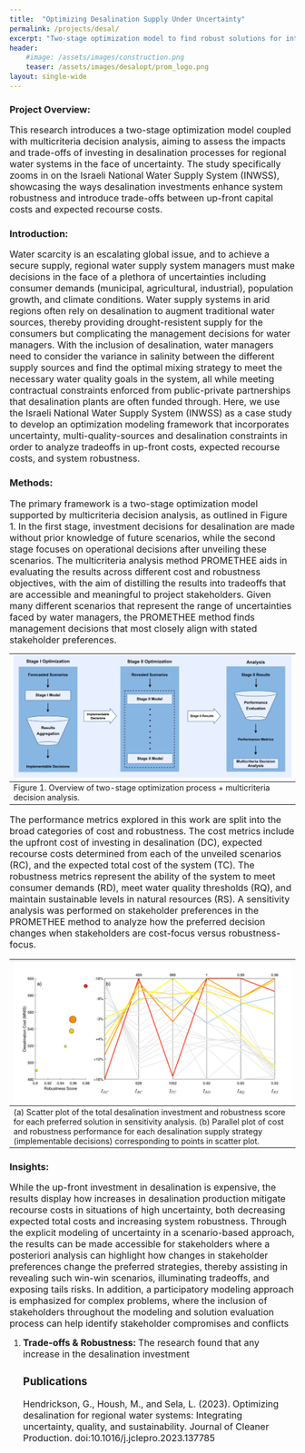 ```yaml
---
title:  "Optimizing Desalination Supply Under Uncertainty"
permalink: /projects/desal/
excerpt: "Two-stage optimization model to find robust solutions for integrating desalination in regional water supply"
header:
    #image: /assets/images/construction.png
    teaser: /assets/images/desalopt/prom_logo.png
layout: single-wide
---
```

<h3 id="project-overview-">Project Overview:</h3>
<font size="3">
This research introduces a two-stage optimization model coupled with multicriteria decision analysis, aiming to assess the impacts and trade-offs of investing in desalination processes for regional water systems in the face of uncertainty. The study specifically zooms in on the Israeli National Water Supply System (INWSS), showcasing the ways desalination investments enhance system robustness and introduce trade-offs between up-front capital costs and expected recourse costs.
</font>

<h3 id="introduction-">Introduction:</h3>
<font size="3">
Water scarcity is an escalating global issue, and to achieve a secure supply, regional water supply system managers must make decisions in the face of a plethora of uncertainties including consumer demands (municipal, agricultural, industrial), population growth, and climate conditions. Water supply systems in arid regions often rely on desalination to augment traditional water sources, thereby providing drought-resistent supply for the consumers but complicating the management decisions for water managers. With the inclusion of desalination, water managers need to consider the variance in salinity between the different supply sources and find the optimal mixing strategy to meet the necessary water quality goals in the system, all while meeting contractual constraints enforced from public-private partnerships that desalination plants are often funded through. Here, we use the Israeli National Water Supply System (INWSS) as a case study to develop an optimization modeling framework that incorporates uncertainty, multi-quality-sources and desalination constraints in order to analyze tradeoffs in up-front costs, expected recourse costs, and system robustness.
</font>

<h3 id="methods-">Methods:</h3>
<font size="3">
The primary framework is a two-stage optimization model supported by multicriteria decision analysis, as outlined in Figure 1. In the first stage, investment decisions for desalination are made without prior knowledge of future scenarios, while the second stage focuses on operational decisions after unveiling these scenarios. The multicriteria analysis method PROMETHEE aids in evaluating the results across different cost and robustness objectives, with the aim of distilling the results into tradeoffs that are accessible and meaningful to project stakeholders. Given many different scenarios that represent the range of uncertainties faced by water managers, the PROMETHEE method finds management decisions that most closely align with stated stakeholder preferences. 

</font>

<table>
<thead>
<tr>
<th style="text-align:left"><img src="/assets/images/desalopt/framework.png" alt="Framework"></th>
</tr>
</thead>
<tbody>
<tr>
<td style="text-align:left">Figure 1. Overview of two-stage optimization process + multicriteria decision analysis.</td>
</tr>
</tbody>
</table>
<font size="3">

The performance metrics explored in this work are split into the broad categories of cost and robustness. The cost metrics include the upfront cost of investing in desalination (DC), expected recourse costs determined from each of the unveiled scenarios (RC), and the expected total cost of the system (TC). The robustness metrics represent the ability of the system to meet consumer demands (RD), meet water quality thresholds (RQ), and maintain sustainable levels in natural resources (RS). A sensitivity analysis was performed on stakeholder preferences in the PROMETHEE method to analyze how the preferred decision changes when stakeholders are cost-focus versus robustness-focus.

</font>

<table>
<thead>
<tr>
<th style="text-align:left"><img src="/assets/images/desalopt/scatter_pplot.PNG" alt="Parallel plot"></th>
</tr>
</thead>
<tbody>
<tr>
<td style="text-align:left">(a) Scatter plot of the total desalination investment and robustness score for each preferred solution in sensitivity analysis. (b) Parallel plot of cost and robustness performance for each desalination supply strategy (implementable decisions) corresponding to points in scatter plot.</td>
</tr>
</tbody>
</table>
<h3 id="insights-">Insights:</h3>
<font size="3">
While the up-front investment in desalination is expensive, the results display how increases in desalination production mitigate recourse costs in situations of high uncertainty, both decreasing expected total costs and increasing system robustness. Through the explicit modeling of uncertainty in a scenario-based approach, the results can be made accessible for stakeholders where a posteriori analysis can highlight how changes in stakeholder preferences change the preferred strategies, thereby assisting in revealing such win-win scenarios, illuminating tradeoffs, and exposing tails risks. In addition, a participatory modeling approach is emphasized for complex problems, where the inclusion of stakeholders throughout the modeling and solution evaluation process can help identify stakeholder compromises and conflicts
</font>

<ol>
<li><strong><font size="3">Trade-offs &amp; Robustness:</font></strong> <font size="3">The research found that any increase in the desalination investment<h3 id="publications">Publications</h3>
<font size="3">
Hendrickson, G., Housh, M., and Sela, L. (2023). Optimizing desalination for regional water systems: Integrating uncertainty, quality, and sustainability. Journal of Cleaner Production. doi:10.1016/j.jclepro.2023.137785
</font>


</li>
</ol>

